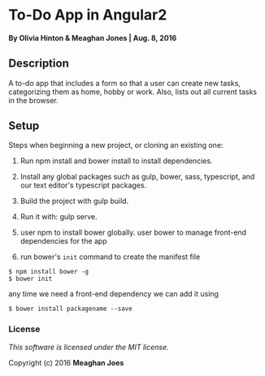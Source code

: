 # To-Do App in Angular2

#### By Olivia Hinton & Meaghan Jones | Aug. 8, 2016

## Description
A to-do app that includes a form so that a user can create new tasks, categorizing them as home, hobby or work. Also, lists out all current tasks in the browser.

## Setup 

Steps when beginning a new project, or cloning an existing one:
1. Run npm install and bower install to install dependencies.
2. Install any global packages such as gulp, bower, sass, typescript, and our text editor's typescript packages.
3. Build the project with gulp build.
4. Run it with: gulp serve.

1. user npm to install bower globally. user bower to manage front-end dependencies for the app
2. run bower's `init` command to create the manifest file
```
$ npm install bower -g
$ bower init
```
any time we need a front-end dependency we can add it using

```
$ bower install packagename --save
```

### License

*This software is licensed under the MIT license.*

Copyright (c) 2016 **Meaghan Joes**

